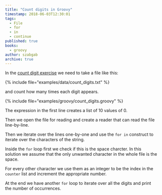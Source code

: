 ```yaml
---
title: "Count digits in Groovy"
timestamp: 2018-06-03T12:30:01
tags:
  - File
  - for
  - in
  - continue
published: true
books:
  - groovy
author: szabgab
archive: true
---
```



In the [count digit exercise](/exercise-count-digits) we need to take a file like this:

{% include file="examples/data/count_digits.txt" %}

and count how many times each digit appears.


{% include file="examples/groovy/count_digits.groovy" %}

The expression in the first line creates a list of 10 values of 0.

Then we open the file for reading and create a reader that can read the file line-by-line.

Then we iterate over the lines one-by-one and use the `for in` construct to iterate over the characters of the string.

Inside the `for` loop first we check if this is the space charcter. In this solution we assume that the only unwanted character in the whole file is the space.

For every other character we use them as an integer to be the index in the `counter` list and increment the appropriate number.

At the end we have another `for` loop to iterate over all the digits and print the number of occurrences.


